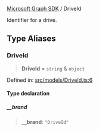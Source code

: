 [Microsoft Graph SDK](README.md) / DriveId

Identifier for a drive.

## Type Aliases

### DriveId

> **DriveId** = `string` & `object`

Defined in: [src/models/DriveId.ts:6](https://github.com/Future-Secure-AI/microsoft-graph/blob/main/src/models/DriveId.ts#L6)

#### Type declaration

##### \_\_brand

> **\_\_brand**: `"DriveId"`
